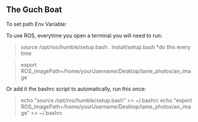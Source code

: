 ## The Guch Boat
To set path Env Variable:


To use ROS, everytime you open a terminal you will need to run: 
>source /opt/ros/humble/setup.bash 
>. install/setup.bash   *do this every time

>export ROS_ImagePath=/home/yourUsername/Desktop/lame_photos/an_image


Or add it the bashrc script to automatically, run this once:
>echo "source /opt/ros/humble/setup.bash" >> ~/.bashrc
>echo "export ROS_ImagePath=/home/yourUsername/Desktop/lame_photos/an_image" >> ~/.bashrc



